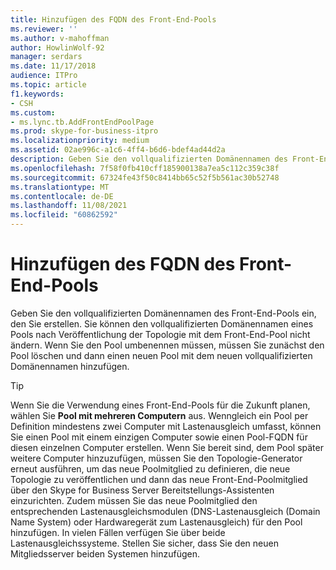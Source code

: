 ```yaml
---
title: Hinzufügen des FQDN des Front-End-Pools
ms.reviewer: ''
ms.author: v-mahoffman
author: HowlinWolf-92
manager: serdars
ms.date: 11/17/2018
audience: ITPro
ms.topic: article
f1.keywords:
- CSH
ms.custom:
- ms.lync.tb.AddFrontEndPoolPage
ms.prod: skype-for-business-itpro
ms.localizationpriority: medium
ms.assetid: 02ae996c-a1c6-4ff4-b6d6-bdef4ad44d2a
description: Geben Sie den vollqualifizierten Domänennamen des Front-End-Pools ein, den Sie erstellen. Sie können den vollqualifizierten Domänennamen eines Pools nach Veröffentlichung der Topologie mit dem Front-End-Pool nicht ändern. Wenn Sie den Pool umbenennen müssen, müssen Sie zunächst den Pool löschen und dann einen neuen Pool mit dem neuen vollqualifizierten Domänennamen hinzufügen.
ms.openlocfilehash: 7f58f0fb410cff185900138a7ea5c112c359c38f
ms.sourcegitcommit: 67324fe43f50c8414bb65c52f5b561ac30b52748
ms.translationtype: MT
ms.contentlocale: de-DE
ms.lasthandoff: 11/08/2021
ms.locfileid: "60862592"
---
```

# <a name="add-front-end-pool-fqdn"></a>Hinzufügen des FQDN des Front-End-Pools
 
Geben Sie den vollqualifizierten Domänennamen des Front-End-Pools ein, den Sie erstellen. Sie können den vollqualifizierten Domänennamen eines Pools nach Veröffentlichung der Topologie mit dem Front-End-Pool nicht ändern. Wenn Sie den Pool umbenennen müssen, müssen Sie zunächst den Pool löschen und dann einen neuen Pool mit dem neuen vollqualifizierten Domänennamen hinzufügen.
  
> [!TIP]
> Wenn Sie die Verwendung eines Front-End-Pools für die Zukunft planen, wählen Sie **Pool mit mehreren Computern** aus. Wenngleich ein Pool per Definition mindestens zwei Computer mit Lastenausgleich umfasst, können Sie einen Pool mit einem einzigen Computer sowie einen Pool-FQDN für diesen einzelnen Computer erstellen. Wenn Sie bereit sind, dem Pool später weitere Computer hinzuzufügen, müssen Sie den Topologie-Generator erneut ausführen, um das neue Poolmitglied zu definieren, die neue Topologie zu veröffentlichen und dann das neue Front-End-Poolmitglied über den Skype for Business Server Bereitstellungs-Assistenten einzurichten. Zudem müssen Sie das neue Poolmitglied den entsprechenden Lastenausgleichsmodulen (DNS-Lastenausgleich (Domain Name System) oder Hardwaregerät zum Lastenausgleich) für den Pool hinzufügen. In vielen Fällen verfügen Sie über beide Lastenausgleichssysteme. Stellen Sie sicher, dass Sie den neuen Mitgliedsserver beiden Systemen hinzufügen. 
  

